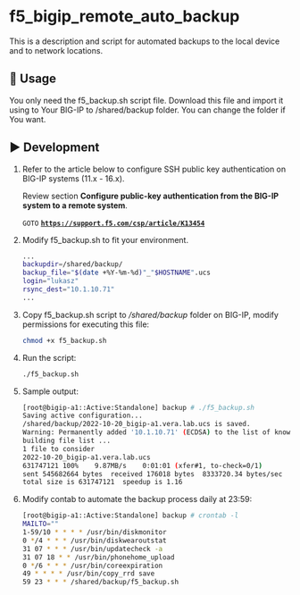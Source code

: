 # f5_bigip_remote_auto_backup

This is a description and script for automated backups to the local device and to network locations.

## 🚀 Usage

You only need the f5_backup.sh script file. Download this file and import it using to Your BIG-IP to /shared/backup folder. You can change the folder if You want.






## ▶️ Development

1. Refer to the article below to configure SSH public key authentication on BIG-IP systems (11.x - 16.x). 
   
   Review section **Configure public-key authentication from the BIG-IP system to a remote system**.

    `GOTO` **[`https://support.f5.com/csp/article/K13454`](https://support.f5.com/csp/article/K13454)**
    
   
 
2. Modify f5_backup.sh to fit your environment.
    ```sh
    ...
    backupdir=/shared/backup/
    backup_file="$(date +%Y-%m-%d)"_"$HOSTNAME".ucs
    login="lukasz"
    rsync_dest="10.1.10.71"
    ...
    ```

3. Copy f5_backup.sh script to */shared/backup* folder on BIG-IP, modify permissions for executing this file:
    ```sh
    chmod +x f5_backup.sh
    ```
4. Run the script:
    ```sh
    ./f5_backup.sh
    ```
6. Sample output:
    ```sh
    [root@bigip-a1::Active:Standalone] backup # ./f5_backup.sh
    Saving active configuration...
    /shared/backup/2022-10-20_bigip-a1.vera.lab.ucs is saved.
    Warning: Permanently added '10.1.10.71' (ECDSA) to the list of known hosts.
    building file list ...
    1 file to consider
    2022-10-20_bigip-a1.vera.lab.ucs
    631747121 100%    9.87MB/s    0:01:01 (xfer#1, to-check=0/1)
    sent 545682664 bytes  received 176018 bytes  8333720.34 bytes/sec
    total size is 631747121  speedup is 1.16
    ```
7. Modify contab to automate the backup process daily at 23:59:
    ```sh
    [root@bigip-a1::Active:Standalone] backup # crontab -l
    MAILTO=""
    1-59/10 * * * * /usr/bin/diskmonitor
    0 */4 * * * /usr/bin/diskwearoutstat
    31 07 * * * /usr/bin/updatecheck -a
    31 07 18 * * /usr/bin/phonehome_upload
    0 */6 * * * /usr/bin/coreexpiration
    49 * * * * /usr/bin/copy_rrd save
    59 23 * * * /shared/backup/f5_backup.sh
    ```
